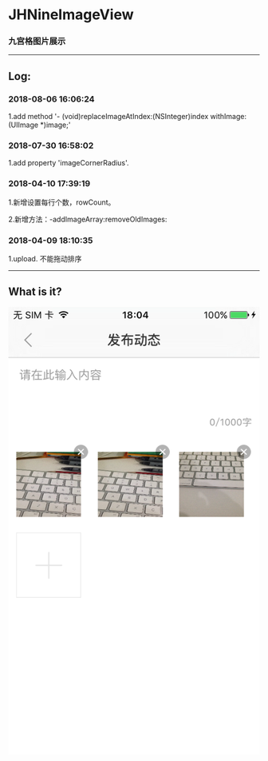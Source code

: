 # JHNineImageView
### 九宫格图片展示

---
## Log:

### 2018-08-06 16:06:24
1.add method '- (void)replaceImageAtIndex:(NSInteger)index withImage:(UIImage *)image;'

### 2018-07-30 16:58:02
1.add property 'imageCornerRadius'.

### 2018-04-10 17:39:19
1.新增设置每行个数，rowCount。

2.新增方法：-addImageArray:removeOldImages:

### 2018-04-09 18:10:35
1.upload. 不能拖动排序

---
## What is it?
![image](https://github.com/xjh093/JHNineImageView/blob/master/PNG/Screen%20Shot%202018-04-09%20at%2018.04.20.png)
